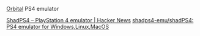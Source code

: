 
[Orbital](https://github.com/AlexAltea/orbital)
PS4 emulator

[ShadPS4 – PlayStation 4 emulator | Hacker News](https://news.ycombinator.com/item?id=41307195)
[shadps4-emu/shadPS4: PS4 emulator for Windows,Linux,MacOS](https://github.com/shadps4-emu/shadPS4)
